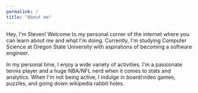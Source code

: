 ```yaml
---
permalink: /
title: "About me"
---
```


Hey, I'm Steven! Welcome to my personal corner of the internet where you can learn about me and what I'm doing. Currently, I'm studying Computer Science at Oregon State University with aspirations of becoming a software engineer. 

In my personal time, I enjoy a wide variety of activities. I'm a passionate tennis player and a huge NBA/NFL nerd when it comes to stats and analytics. When I'm not being active, I indulge in board/video games, puzzles, and going down wikipedia rabbit holes.